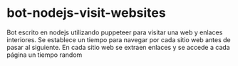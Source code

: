 # bot-nodejs-visit-websites

Bot escrito en nodejs utilizando puppeteer para visitar una web y enlaces interiores. 
Se establece un tiempo para navegar por cada sitio web antes de pasar al siguiente.
En cada sitio web se extraen enlaces y se accede a cada página un tiempo random